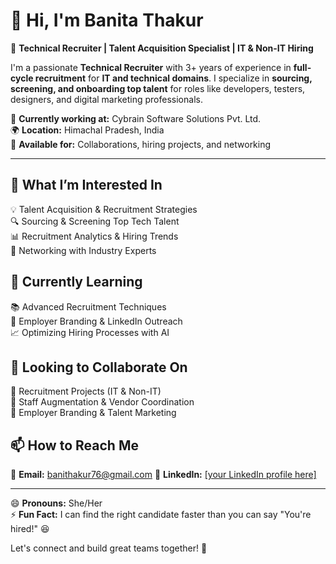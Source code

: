 # 👋 Hi, I'm Banita Thakur  

🚀 **Technical Recruiter | Talent Acquisition Specialist | IT & Non-IT Hiring**  

I'm a passionate **Technical Recruiter** with 3+ years of experience in **full-cycle recruitment** for **IT and technical domains**. I specialize in **sourcing, screening, and onboarding top talent** for roles like developers, testers, designers, and digital marketing professionals.  

📍 **Currently working at:** Cybrain Software Solutions Pvt. Ltd.  
🌍 **Location:** Himachal Pradesh, India  
📌 **Available for:** Collaborations, hiring projects, and networking  

---

## 👀 What I’m Interested In  
💡 Talent Acquisition & Recruitment Strategies  
🔍 Sourcing & Screening Top Tech Talent  
📊 Recruitment Analytics & Hiring Trends  
🤝 Networking with Industry Experts  

## 🌱 Currently Learning  
📚 Advanced Recruitment Techniques  
🔗 Employer Branding & LinkedIn Outreach  
📈 Optimizing Hiring Processes with AI  

## 💼 Looking to Collaborate On  
🔹 Recruitment Projects (IT & Non-IT)  
🔹 Staff Augmentation & Vendor Coordination  
🔹 Employer Branding & Talent Marketing  

## 📫 How to Reach Me  
📧 **Email:** banithakur76@gmail.com
💼 **LinkedIn:** [[your LinkedIn profile here] ](https://www.linkedin.com/in/banita-thakur-275b081a7/) 

---

😄 **Pronouns:** She/Her  
⚡ **Fun Fact:** I can find the right candidate faster than you can say "You're hired!" 😆  

Let's connect and build great teams together! 🚀  

